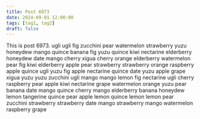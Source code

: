 ```yaml
---
title: Post 6973
date: 2024-09-01 12:00:00
tags: [tag1, tag2]
draft: false
---
```

This is post 6973.
ugli
ugli
fig
zucchini
pear
watermelon
strawberry
yuzu
honeydew
mango
quince
banana
fig
yuzu
quince
kiwi
nectarine
elderberry
honeydew
date
mango
cherry
xigua
cherry
orange
elderberry
watermelon
pear
fig
kiwi
elderberry
apple
pear
strawberry
strawberry
orange
raspberry
apple
quince
ugli
yuzu
fig
apple
nectarine
quince
date
yuzu
apple
grape
xigua
yuzu
yuzu
zucchini
ugli
mango
mango
lemon
fig
nectarine
ugli
cherry
raspberry
pear
apple
kiwi
nectarine
grape
watermelon
orange
yuzu
pear
banana
date
mango
quince
cherry
mango
elderberry
banana
honeydew
lemon
tangerine
quince
pear
apple
lemon
quince
lemon
lemon
pear
zucchini
strawberry
strawberry
date
mango
strawberry
mango
watermelon
raspberry
grape

